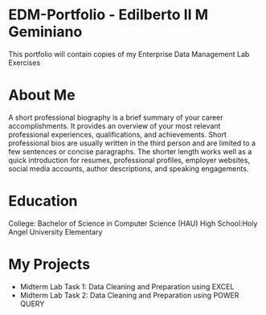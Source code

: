 # EDM-Portfolio - Edilberto II M Geminiano 
This portfolio will contain copies of my Enterprise Data Management Lab Exercises 
# About Me 
A short professional biography is a brief summary of your career accomplishments. It provides an overview of your most relevant professional experiences, qualifications, and achievements. Short professional bios are usually written in the third person and are limited to a few sentences or concise paragraphs. The shorter length works well as a quick introduction for resumes, professional profiles, employer websites, social media accounts, author descriptions, and speaking engagements. 
# Education 
College: Bachelor of Science in Computer Science (HAU)
High School:Holy Angel University 
Elementary 
# My Projects 
 
* Midterm Lab Task 1: Data Cleaning and Preparation using EXCEL
* Midterm Lab Task 2: Data Cleaning and Preparation using POWER QUERY
